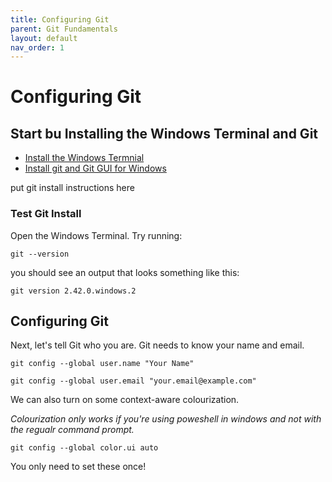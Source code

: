```yaml
---
title: Configuring Git
parent: Git Fundamentals
layout: default
nav_order: 1
---
```


# Configuring Git

## Start bu Installing the Windows Terminal and Git

- [Install the Windows Termnial](https://aka.ms/terminal/)
- [Install git and Git GUI for Windows](https://gitforwindows.org/)

put git install instructions here

### Test Git Install

Open the Windows Terminal.
Try running: 

`git --version`

you should see an output that looks something like this: 

`git version 2.42.0.windows.2`

## Configuring Git

Next, let's tell Git who you are. Git needs to know your name and email.

```
git config --global user.name "Your Name"

git config --global user.email "your.email@example.com"
```

We can also turn on some context-aware colourization.

*Colourization only works if you're using poweshell in windows and not with the regualr command prompt.*

`git config --global color.ui auto`

You only need to set these once!
